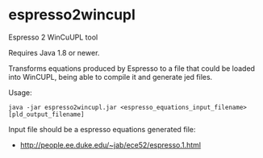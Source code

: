 # espresso2wincupl
Espresso 2 WinCuUPL tool

Requires Java 1.8 or newer.

Transforms equations produced by Espresso to a file that could be loaded into WinCUPL, being able to compile it and generate jed files.

Usage:
```
java -jar espresso2wincupl.jar <espresso_equations_input_filename> [pld_output_filename]
```

Input file should be a espresso equations generated file:
* http://people.ee.duke.edu/~jab/ece52/espresso.1.html